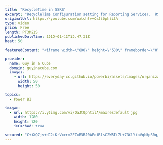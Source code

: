 ```yaml
---
title: "RecycleTime in SSRS"
excerpt: "RecycleTime Configuration setting for Reporting Services.  RSReportServer Configuration File - http://msdn.microsoft.com/en-us/library/ms157273.aspx#bkmk_service  Application Domains for Report Server Applications - http://msdn.microsoft.com/en-us/library/bb934330.aspx"
originalUrl: https://youtube.com/watch?v=OaJt0phtilA
type: video
price: Free
length: PT3M21S
publishedDateTime: 2015-01-12T13:47:31Z
heat: 50

featuredContent: "<iframe width=\"800\" height=\"500\" frameborder=\"0\" src=\"https://www.youtube.com/embed/OaJt0phtilA\" allow=\"accelerometer; autoplay; encrypted-media; gyroscope; picture-in-picture\" allowfullscreen></iframe>"

provider:
  name: Guy in a Cube
  domain: guyinacube.com
  images:
    - url: https://everyday-cc.github.io/powerbi/assets/images/organizations/guyinacube.com-50x50.jpg
      width: 50
      height: 50

topics:
  - Power BI

images:
  - url: https://i.ytimg.com/vi/OaJt0phtilA/maxresdefault.jpg
    width: 1280
    height: 720
    isCached: true

secured: "C+iXQ7jv+dC2iKrVxerm2FZxR3BJ0AEotBlsC2W5Ti7L+73ClYibVqbHpS0q/tAPzD4Y78v8hFEHKEGJDI+VzUDyZnbtHpQUa+OfB1PcBxyg5/+HYnCSufmaBpKBK2r5S2uEqB070qkkKI5dJwWD8JpgycwTlWAv0JYd/RWl0QfjLYoi6tL6joBZc0S00JATIlkXCityXytz5cKNwY4wh5yLOQ32Bsp61TPkn6UThHncKGY3MX9ahYzfoJdAbJyZbzp6Xm588T7TnYqMmjkOYOQDCsHns8q147tl4sM5RB4Tsrj/KnWhjMf7coAq7OH+hHY/EX1CauH7gGA69vYsdouDy0XzqRPj6P/izsQT6FeOHWSMdNz6dDuAjRGGoLgHxFXVyyYxORq4KdBsjeB3Kk8nEIT+ZfjrE9O6s5B3DUc=;MQc2dW+Vgnn5j2QsX19wsQ=="
---
```


